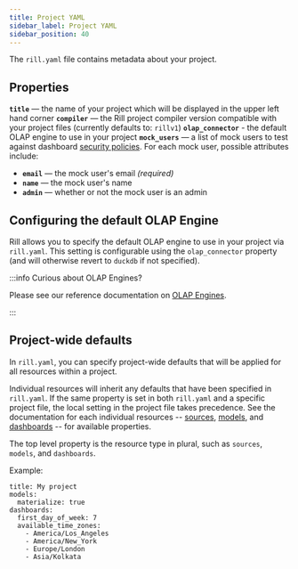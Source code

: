 ```yaml
---
title: Project YAML
sidebar_label: Project YAML
sidebar_position: 40
---
```


The `rill.yaml` file contains metadata about your project.

## Properties

**`title`** — the name of your project which will be displayed in the upper left hand corner
**`compiler`** — the Rill project compiler version compatible with your project files (currently defaults to: `rillv1`)
**`olap_connector`** - the default OLAP engine to use in your project
**`mock_users`** — a list of mock users to test against dashboard [security policies](../../develop/security). For each mock user, possible attributes include:
  - **`email`** — the mock user's email _(required)_
  - **`name`** — the mock user's name
  - **`admin`** — whether or not the mock user is an admin

## Configuring the default OLAP Engine

Rill allows you to specify the default OLAP engine to use in your project via `rill.yaml`. This setting is configurable using the `olap_connector` property (and will otherwise revert to `duckdb` if not specified). 

:::info Curious about OLAP Engines?

Please see our reference documentation on [OLAP Engines](../olap-engines/olap-engines.md).

:::
 
## Project-wide defaults

In `rill.yaml`, you can specify project-wide defaults that will be applied for all resources within a project.  

Individual resources will inherit any defaults that have been specified in `rill.yaml`. If the same property is set in both `rill.yaml` and a specific project file, the local setting in the project file takes precedence. See the documentation for each individual resources -- [sources](sources.md), [models](models.md), and [dashboards](dashboards.md) -- for available properties.

The top level property is the resource type in plural, such as `sources`, `models`, and `dashboards`.

Example:
```
title: My project
models:
  materialize: true
dashboards:
  first_day_of_week: 7
  available_time_zones:
    - America/Los_Angeles
    - America/New_York
    - Europe/London
    - Asia/Kolkata
```
